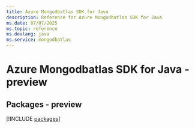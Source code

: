 ```yaml
---
title: Azure Mongodbatlas SDK for Java
description: Reference for Azure Mongodbatlas SDK for Java
ms.date: 07/07/2025
ms.topic: reference
ms.devlang: java
ms.service: mongodbatlas
---
```

# Azure Mongodbatlas SDK for Java - preview
## Packages - preview
[!INCLUDE [packages](mongodbatlas-index.md)]
